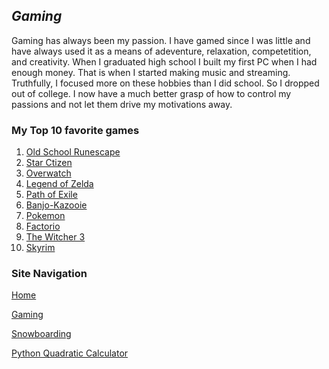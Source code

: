 ## *Gaming*

Gaming has always been my passion. I have gamed since I was little and have always used it as a means of adeventure, relaxation, competetition, and creativity. When I graduated high school I built my first PC when I had enough money. That is when I started making music and streaming. Truthfully, I focused more on these hobbies than I did school. So I dropped out of college. I now have a much better grasp of how to control my passions and not let them drive my motivations away. 


### My Top 10 favorite games

1. [Old School Runescape](https://www.youtube.com/watch?v=HH7sN-zR8qE)
2. [Star Ctizen](https://www.youtube.com/watch?v=m-Rz5PTMuaw)
3. [Overwatch](https://www.youtube.com/watch?v=GKXS_YA9s7E)
4. [Legend of Zelda](https://www.youtube.com/watch?v=b2nKt-uf24Y)
5. [Path of Exile](https://www.youtube.com/watch?v=R2xhfch5kV4)
6. [Banjo-Kazooie](https://www.youtube.com/watch?v=RWrWuXE6RHw)
7. [Pokemon](https://www.youtube.com/watch?v=Iew1FwU4YCo)
8. [Factorio](https://www.youtube.com/watch?v=J8SBp4SyvLc)
9. [The Witcher 3](https://www.youtube.com/watch?v=c0i88t0Kacs)
10. [Skyrim](https://www.youtube.com/watch?v=JSRtYpNRoN0)



### Site Navigation
<nav class="sitenavigation">
  <p><a href="README.md">Home</a></p>
  <p><a href="Music.md">Gaming</a></p>
  <p><a href="Snowboarding.md">Snowboarding</a></p>
  <p><a href="codeblock.md">Python Quadratic Calculator</a></p>
</nav>